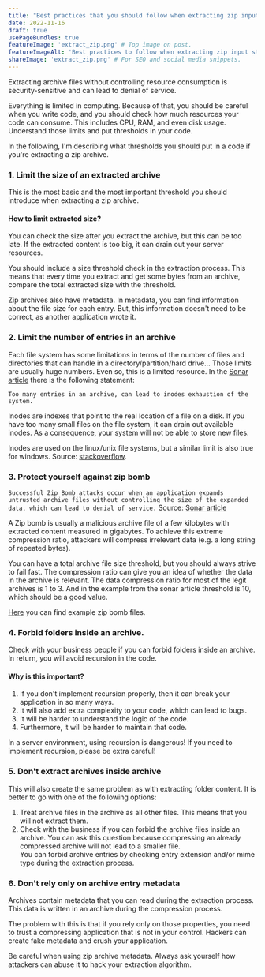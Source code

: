 ```yaml
---
title: "Best practices that you should follow when extracting zip input stream in Java"
date: 2022-11-16
draft: true
usePageBundles: true
featureImage: 'extract_zip.png' # Top image on post.
featureImageAlt: 'Best practices to follow when extracting zip input stream in Java' # Alternative text for featured image.
shareImage: 'extract_zip.png' # For SEO and social media snippets.
---
```

Extracting archive files without controlling resource consumption is security-sensitive and can lead to denial of service.

Everything is limited in computing. Because of that, you should be careful when you write code, and you should check how much resources your code can consume. This includes CPU, RAM, and even disk usage. Understand those limits and put thresholds in your code.

In the following, I'm describing what thresholds you should put in a code if you're extracting a zip archive.

### 1. Limit the size of an extracted archive

This is the most basic and the most important threshold you should introduce when extracting a zip archive.

#### How to limit extracted size?
You can check the size after you extract the archive, but this can be too late. If the extracted content is too big, it can drain out your server resources.

You should include a size threshold check in the extraction process. This means that every time you extract and get some bytes from an archive, compare the total extracted size with the threshold.

Zip archives also have metadata. In metadata, you can find information about the file size for each entry. But, this information doesn't need to be correct, as another application wrote it.

### 2. Limit the number of entries in an archive

Each file system has some limitations in terms of the number of files and directories that can handle in a directory/partition/hard drive... Those limits are usually huge numbers. Even so, this is a limited resource. In the [Sonar article](https://rules.sonarsource.com/java/type/Security%20Hotspot/RSPEC-5042) there is the following statement:

``Too many entries in an archive, can lead to inodes exhaustion of the system.``

Inodes are indexes that point to the real location of a file on a disk. If you have too many small files on the file system, it can drain out available inodes. As a consequence, your system will not be able to store new files.

Inodes are used on the linux/unix file systems, but a similar limit is also true for windows. Source: [stackoverflow](https://stackoverflow.com/a/7163783).


### 3. Protect yourself against zip bomb

``Successful Zip Bomb attacks occur when an application expands untrusted archive files without controlling the size of the expanded data, which can lead to denial of service.`` Source: [Sonar article](https://rules.sonarsource.com/java/type/Security%20Hotspot/RSPEC-5042)

A Zip bomb is usually a malicious archive file of a few kilobytes with extracted content measured in gigabytes. To achieve this extreme compression ratio, attackers will compress irrelevant data (e.g. a long string of repeated bytes).

You can have a total archive file size threshold, but you should always strive to fail fast. The compression ratio can give you an idea of whether the data in the archive is relevant. The data compression ratio for most of the legit archives is 1 to 3. And in the example from the sonar article threshold is 10, which should be a good value.

[Here](https://www.bamsoftware.com/hacks/zipbomb/) you can find example zip bomb files.

### 4. Forbid folders inside an archive.

Check with your business people if you can forbid folders inside an archive. In return, you will avoid recursion in the code.

#### Why is this important?
1. If you don't implement recursion properly, then it can break your application in so many ways.
2. It will also add extra complexity to your code, which can lead to bugs.
3. It will be harder to understand the logic of the code.
4. Furthermore, it will be harder to maintain that code.

In a server environment, using recursion is dangerous! If you need to implement recursion, please be extra careful!

### 5. Don't extract archives inside archive

This will also create the same problem as with extracting folder content. It is better to go with one of the following options:

1. Treat archive files in the archive as all other files. This means that you will not extract them.
2. Check with the business if you can forbid the archive files inside an archive. You can ask this question because compressing an already compressed archive will not lead to a smaller file. \
   You can forbid archive entries by checking entry extension and/or mime type during the extraction process.

### 6. Don't rely only on archive entry metadata

Archives contain metadata that you can read during the extraction process. This data is written in an archive during the compression process.

The problem with this is that if you rely only on those properties, you need to trust a compressing application that is not in your control. Hackers can create fake metadata and crush your application.

Be careful when using zip archive metadata. Always ask yourself how attackers can abuse it to hack your extraction algorithm.

